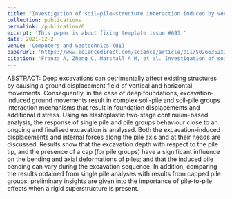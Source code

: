 ```yaml
---
title: "Investigation of soil–pile–structure interaction induced by vertical loads and tunnelling"
collection: publications
permalink: /publication/6
excerpt: 'This paper is about fixing template issue #693.'
date: 2021-12-2
venue: 'Computers and Geotechnics (Q1)'
paperurl: 'https://www.sciencedirect.com/science/article/pii/S0266352X21003803?via%3Dihub'
citation: 'Franza A, Zheng C, Marshall A M, et al. Investigation of soil–pile–structure interaction induced by vertical loads and tunnelling[J]. Computers and Geotechnics, 2021, 139: 104386. '
---
```


ABSTRACT:
Deep excavations can detrimentally affect existing structures by causing a ground displacement field of vertical and horizontal movements. Consequently, in the case of deep foundations, excavation-induced ground movements result in complex soil-pile and soil-pile groups interaction mechanisms that result in foundation displacements and additional distress. Using an elastoplastic two-stage continuum-based analysis, the response of single pile and pile groups behaviour close to an ongoing and finalised excavation is analysed. Both the excavation-induced displacements and internal forces along the pile axis and at their heads are discussed. Results show that the excavation depth with respect to the pile tip, and the presence of a cap (for pile groups) have a significant influence on the bending and axial deformations of piles; and that the induced pile bending can vary during the excavation sequence. In addition, comparing the results obtained from single pile analyses with results from capped pile groups, preliminary insights are given into the importance of pile-to-pile effects when a rigid superstructure is present.

